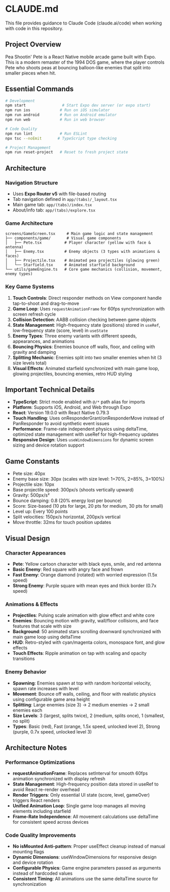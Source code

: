 # CLAUDE.md

This file provides guidance to Claude Code (claude.ai/code) when working with code in this repository.

## Project Overview

Pea Shootin' Pete is a React Native mobile arcade game built with Expo. This is a modern remaster of the 1994 DOS game, where the player controls Pete who shoots peas at bouncing balloon-like enemies that split into smaller pieces when hit.

## Essential Commands

```bash
# Development
npm start                # Start Expo dev server (or expo start)
npm run ios             # Run on iOS simulator
npm run android         # Run on Android emulator  
npm run web             # Run in web browser

# Code Quality
npm run lint            # Run ESLint
npx tsc --noEmit       # TypeScript type checking

# Project Management
npm run reset-project   # Reset to fresh project state
```

## Architecture

### Navigation Structure
- Uses **Expo Router v5** with file-based routing
- Tab navigation defined in `app/(tabs)/_layout.tsx`
- Main game tab: `app/(tabs)/index.tsx`
- About/info tab: `app/(tabs)/explore.tsx`

### Game Architecture
```
screens/GameScreen.tsx     # Main game logic and state management
├── components/game/       # Visual game components
│   ├── Pete.tsx          # Player character (yellow with face & antenna)
│   ├── Enemy.tsx         # Enemy objects (3 types with animations & faces)
│   ├── Projectile.tsx    # Animated pea projectiles (glowing green)
│   └── Starfield.tsx     # Animated starfield background
└── utils/gameEngine.ts   # Core game mechanics (collision, movement, enemy types)
```

### Key Game Systems
1. **Touch Controls**: Direct responder methods on View component handle tap-to-shoot and drag-to-move
2. **Game Loop**: Uses `requestAnimationFrame` for 60fps synchronization with screen refresh cycle
3. **Collision Detection**: AABB collision checking between game objects
4. **State Management**: High-frequency state (positions) stored in `useRef`, low-frequency state (score, level) in `useState`
5. **Enemy Types**: Three enemy variants with different speeds, appearances, and animations
6. **Bouncing Physics**: Enemies bounce off walls, floor, and ceiling with gravity and damping
7. **Splitting Mechanic**: Enemies split into two smaller enemies when hit (3 size levels total)
8. **Visual Effects**: Animated starfield synchronized with main game loop, glowing projectiles, bouncing enemies, retro HUD styling

## Important Technical Details

- **TypeScript**: Strict mode enabled with `@/*` path alias for imports
- **Platform**: Supports iOS, Android, and Web through Expo
- **React**: Version 19.0.0 with React Native 0.79.3
- **Touch Handling**: Uses onResponderGrant/onResponderMove instead of PanResponder to avoid synthetic event issues
- **Performance**: Frame-rate independent physics using deltaTime, optimized state management with useRef for high-frequency updates
- **Responsive Design**: Uses `useWindowDimensions` for dynamic screen sizing and device rotation support

## Game Constants
- Pete size: 40px
- Enemy base size: 30px (scales with size level: 1=70%, 2=85%, 3=100%)
- Projectile size: 10px
- Base projectile speed: 300px/s (shoots vertically upward)
- Gravity: 500px/s²
- Bounce damping: 0.8 (20% energy lost per bounce)
- Score: Size-based (10 pts for large, 20 pts for medium, 30 pts for small)
- Level up: Every 100 points
- Split velocities: 150px/s horizontal, 200px/s vertical
- Move throttle: 32ms for touch position updates

## Visual Design
### Character Appearances
- **Pete**: Yellow cartoon character with black eyes, smile, and red antenna
- **Basic Enemy**: Red square with angry face and frown
- **Fast Enemy**: Orange diamond (rotated) with worried expression (1.5x speed)
- **Strong Enemy**: Purple square with mean eyes and thick border (0.7x speed)

### Animations & Effects
- **Projectiles**: Pulsing scale animation with glow effect and white core
- **Enemies**: Bouncing motion with gravity, wall/floor collisions, and face features that scale with size
- **Background**: 50 animated stars scrolling downward synchronized with main game loop using deltaTime
- **HUD**: Retro-styled with cyan/magenta colors, monospace font, and glow effects
- **Touch Effects**: Ripple animation on tap with scaling and opacity transitions

### Enemy Behavior
- **Spawning**: Enemies spawn at top with random horizontal velocity, spawn rate increases with level
- **Movement**: Bounce off walls, ceiling, and floor with realistic physics using configurable game area height
- **Splitting**: Large enemies (size 3) → 2 medium enemies → 2 small enemies each
- **Size Levels**: 3 (largest, splits twice), 2 (medium, splits once), 1 (smallest, no split)
- **Types**: Basic (red), Fast (orange, 1.5x speed, unlocked level 2), Strong (purple, 0.7x speed, unlocked level 3)

## Architecture Notes

### Performance Optimizations
- **requestAnimationFrame**: Replaces setInterval for smooth 60fps animation synchronized with display refresh
- **State Management**: High-frequency position data stored in useRef to avoid React re-render overhead
- **Render Triggers**: Only essential UI state (score, level, gameOver) triggers React renders
- **Unified Animation Loop**: Single game loop manages all moving elements including starfield
- **Frame-Rate Independence**: All movement calculations use deltaTime for consistent speed across devices

### Code Quality Improvements
- **No isMounted Anti-pattern**: Proper useEffect cleanup instead of manual mounting flags
- **Dynamic Dimensions**: useWindowDimensions for responsive design and device rotation
- **Configurable Physics**: Game engine parameters passed as arguments instead of hardcoded values
- **Consistent Timing**: All animations use the same deltaTime source for synchronization